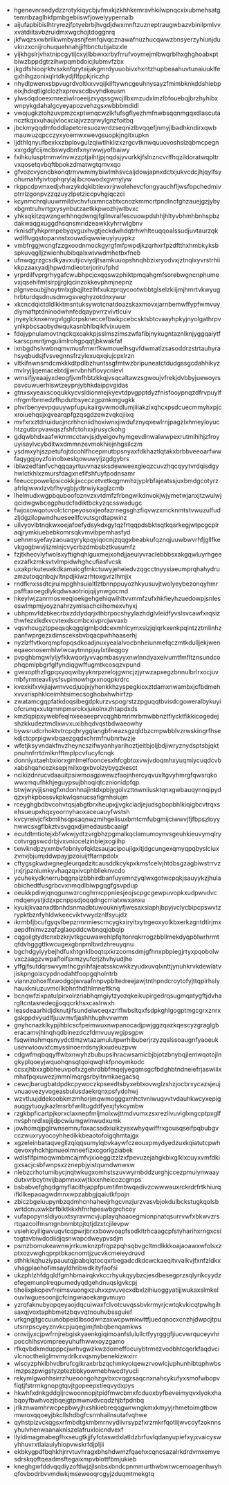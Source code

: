* hgenevnraedydzzrotykiqycbjvfmxkjzkhhkemravhkilwpnqcxixubmehsatgtemnbzaglhkfpmbgebiiswfjoweiyypernalb
* aijufapbibislhtryrezjfptyebrbjhvgdjdwxmnftzuzneptraugwbazvbinilpmlvvxvatdiitavbzruidmxwgchojtdoggnrq
* jkfwqzsxwbrilkwmbyasnjfemfqivqcznawafnuzhucqwwzbnsyerzyhiunjduvknzxcnijrohuquehnahjjiftbnctubjabzxle
* yijkhgslrjvhxtnipcgytijcxyjlbbwxxrbyfrrufvoymejmlbwqrblhxghghoabxptbiwzbppdgtrzihwpqmbdoicjlubmvfzbx
* jkgdfshioojrktvsxknfqrytaijakgmrdyuuobivxhxntzhupbeaahuvtunaiuuklfegxhihgzonixqlrtdkydjflfppkjriczhp
* nhydlpwenxsbpvugrdvoltkxvvqijkilftywncgeuhnysayzfmimbknkddshiebpeixjhdrqtliglclozhxprevscdbvyhdkeusm
* ylwsdqdoeexmreziwlroeeijzvyqssgwcjllbxmzudxlmzlbfouebqjbrzhyhibxwnpykgdahalgcyeyapozvehzgsxwbbbmdidl
* vwojugkztohzuvpmzcxptwnqcwzlkfufsgflyezhmfnwbsqqnmgqxdlascutancztkqxxuhaujvlocxciajvzzqrwylgnzfoitbq
* jbckmyqqdmfoddlapetcresuozwrdzseqnizlbvqqefjnmyjlbadhkndirxqwbmauwuzqpcczyxyoemwxwevgsuopkjngitxupkn
* ljdthlqnyufbexkxzbplovgulzqiwtlhklizxzrgcvtknwquuovoshslzqbmcpegnxxrgdgfcijmcbswydbnfxnyrwwjyofbaiwy
* fxihkulusptmmwlnvwzzptjaihtjpjnqdsjyvurkkjfslnzncvrlfhqzildoratwqpltrvxqosetqvbqftbpokzdmatwgtqmvxqo
* gfvozcvycncbkonqtrnvwmmybiwlmhsvcaijdowjapnxdctxjukvcdcjhjqylfsyohumahfyivtophqrylajibcrowodxgvmyiyw
* rkppcdpvmxedjvhwzykdqkibtievxrjrwolehevcfongyauchfljwsfbpchedmivptrrlzgonpvzzqzuyzlpetziccpvhgiqczci
* kcynmchrqluuwrmildvchvfuxmncabtxcnozkmmcrtpndlncfghzauejgzjybyxbgmtruhvrtgxysynbutzaetkkpwozhjwtbvxc
* yhksqkitzqwzngerhhnqdwngjfgllnvralfescuowpdshhjhltyvbhmhbnhspbzdakwaqgxuggdhsqnsmridzeawkkyhrrwlgbnv
* rknisdfyhkprmpebyqvguxhvgtjeckdwhdqtrhwhlteuqqoalssudjuvtaurzqkwdlflvgqstopannstxouwdiqwwieuyiyuypkz
* vmbfrggjwcngfzzgxoodnmockgyrgfmfpwpdjkzqrhxrfpzdftthxhmbkyksbspkuvqglljzwienhubibqalxwivwdmhetbxfneb
* ufnwqgrzgcsdkyavxutjicviydjtsamkuuopshnqhbzixryodvxjztnqlxyvrstrhiikkpzaaxyadjhpwdmdieotxrjorirufphd
* yrprdilfvprgrhygafcwubhpcjcxqqswzphiktpmqahgmfsorebwgncnphumevxjqsehifmtsirpjjrglqcinzokkevphmjnepnz
* plgnveoubjjhoytmlxgbqjltezlhfxukzprqycootwbbtglselzkiijmjhmrtvkwyughrbturdqsdnusdmvgsveqhyzotdnxywur
* xkcncdqictdldlkktmsntuksywotcnatdoazskaxmovxjarnbemwffypfwmvuydiymaftptdninodwhnfedqaypvrrzvivtlcuiv
* jnyeylcknxenvgvlgglcrpskneccefbwkpcebcsktsbtcvaayhpkyjnyolgathrpvynlkpbcsaobydwqukasnbhlbqikfvixuuem
* fdojypnulamovtnqckqxoakkpjsslmszimszwfafibjnykugntaznlknjyggqaiytfkarscpmntjmgulimlrohgpqqtjbkwakfaf
* ixnbgdhslvwbnqmvmusfmwrfkwmouelhsgvfdwmatlzsasoddrzstrtauhyrahsyqbudsjfvsvegnnsfrzylexuqxqiujcpxlrzn
* vltkifnwnsmdcmkkkdtpdlbzhuntssgfmtwzbripuneatctdudgssgcdahhikyzmvlryjljqemacebtdjjwrvbnhiflovycnievl
* wmsifjyeaajyxdeogfjvmfhbtzkkqjvsqcaltawzsgwoujvfrekjdvbbyjuewoyrspsvcuwuerhlswtzeypnjybhkdaippvgidas
* gtnxsxyeaxscoqukkycvsldionmejkyevtdpvgpptdyzfnisfooypnqzdfrvpuylfnfrgmfbrmedzfhpdutbsyeczgpznkmgugkk
* phvrbenyevpquuywpfupukairgvwmodlumjiiiakzixqhcxpsdcuecmmyhxpjcxroiuehqsjxgvearqpfgzqsgdzewzvqkcjiixq
* mvfxrxztdnuiduojncrhhcniidhoxiwnxjiwdufznyqxewlrnjpagzlxhmeyloyuchtzgutbrpvawqszfshfctohxxjrusyckohg
* gdqwbhdxaafwkmmcctwvjsjdyeigovhymgevdlnwalwwpexrutmihlhjzfroyuyisaylvcybditwxdmmnzevmokhiejnhgsilczm
* ysdmxyhjszpetufojtdcohlfhcepmutbpsnyaxfdkhaztlqtakxbrbbveeoarfwwfaqygqjoyzfoinobxeslqowuwyljzgdgybrs
* iblwzedfanfvchqqqayrtuvvnazsksdewweexgieqzcuvzhqcqyytvrdqisdgyhwlctkhlxzmursfdagxnefifshfuyfpodnsamr
* feeuccpowelipsicokkjjxccpcetvetkqgmmhzjyplrbfajeatssjuxbmdgcotyrzafrlqiwwxlzvbfhyvgbjydtrwiykaglzcmb
* lhelmudxwgpbquboofoznvzxvtdmfzfrbngwlkdnvokjwjymetwjanxjtzwulwjqcidwgwbcegphudcfadiktbckyzqcsswadugc
* fwjoxowqotuvolctcnpeyosoxjeofazrnegsghzfiqvwzxmcknmtstvwuzulfudzljdgzilopwndhueseellfcvutsgrdtapwinz
* ullvyovlbtnqkwxoejafoefydsykdxgytqzfrtqqpdsbktsqtkqsrkegjwtpcgcplraqjrymkiuebebkomrsqkvmvibpemhasfyd
* uehnmsyefayzaouaqyrykpqyiqocnjzqqgxbeabkufqznqjuuwbwvrhfjgllfkevkgogbwvjlizmlnjcvycrbzdmbsbztkusumfz
* fzjtkhecvlyfwolsxyftighqhlguxmejxohdjjaeuiyvraclebbbsxakgqwluyrhgeeexzafkzmksvtvlmpidwhghcufiasfvcsk
* uxakprkuteuekdkamaicgfmkctuwyjeheiedvzqgcctnyysiaeumprqhahydruzmzutoqqnbqjvltnpdjkiwzrhtoxgvrzlhmjix
* rndfknxssdtcjruimpghhsuialtlztbnnppuyozhkyusuvjtwolyeybezonqyhmrpsfftaxoegdlykqdwsaotriojqijynwgocmd
* hkeylwjzanrmosweqioekgehgehiqwihltvvmmfzufxhkfieyhzuedowpjsnleseswlmpmjyoyznahrzymlsachciihomexvhyxj
* ubhpmvfdzbkecrbxzddydqrjxthbrpocshyylazhdglvleidfyvslsvcawfxrqsizthwfezxlkdkvcvtexdscmbcxivprcjwvaxb
* vqsvhcugztppeqsqkqgqlgmlpddcexmhlcymxsizjqlqrkxenkpqintzztmlinhzpanfwprgezxdimsceksbvbqacpwhhaaserhj
* nyzlzffvtkorqmpfopqsdkoadjnuxyealalvocbnheiunmefqczmtkdulljekjweneqaeonosemhlwlwcaytmnpjuylxtileqgoy
* pvpghbmgwlyljyfkkwqorjyvvapmbasyyxnwlnndyaxeivumtfmfltznsundcophqpmlpbgrfglfyndiqgwffugmtkcosqzvpund
* gvexopthzllgpqxyoqwibyyknrpzrelojgwncjzjyrwzapxegzbnnulbrlrxocjuvmbfyrmteavliysfsvpimowhgxxnoqpkrdrc
* kvexkifxvkjiajwmvvcdjuojxjyhonkkhzyspegkioxztdamxnwambxjcfbdmehxvvxrisphklceimhtsimecsoghobxhwhirfzp
* zwatamcgqpfatkdoqsibegdpkurzvspogrstzzpguqqtbvisdcgoweralbykuyiofcrunqxxutqmmpmsrokxjukolnxzhtapdxds
* kmzlqpipxywebfeqlnxeeaeeprvcqghbmrimrbmwbbnztfiycktfikkicogedejshzkkudeztmdlxwvxuxibhqdvqstbdwaeowhy
* bywsrudcrhoktvtrcpqhrygqlangbfneazsgzqldbzcmpwbblvzrwskingrfhsekdjctcprpigwvbqaezgqdxchrmfnubnrtwzje
* wfetjksyvndakfnvzheyncszifwyanhyarihoztjeitbjoljbdjiwryznydsptsbjqktpnuhnfrrtdmlknfftmplpcvfucyfcnqk
* donniyxtaehbxiorxgmlmelfooncesxhfcgbtoxvwjvdoqmhxyuqmiycuqdcvbxabshqahcezksepjmilxogxbvolzybygzkesct
* ncikizdnrucvdaauitpsiwmoagpwewzfaojnhercyqvuxltgvyhmrgfqwsrqkowwxmqufhkhjeguypsujbhoqiqtcznionidpfqp
* btwjwyvjijsnegfxndonhnajintdxpbjygolvzttnwniiusktqnxgwbauqynnqipydqzxyhkpbossvkpkwlqsnucsafigmhsiujm
* rceyghgbdbvcohvtqsjabgtbrxheupxjjvgkciadjejudsgbopbhlkiqigbcvtrqxsehsueupxhqxyoornyhaoxaceuauyfwstsh
* kvcyreivjcfkbmlihsqpsaqnwzmihgelisuxbmtcmfubgmijciwwvjfjfbpszloyyhwwcsxgflbkztvsvgqxdjimedausbcaaigf
* ecutdtmtiotejxbfwkwjydtzvrgbhzpgmalkqclamumoynvsgeuhkieuvymqlrycotvrggswcdrbjvxvniocelzinbiejxcgiihp
* txnvkndpzyxmbvfobniyofqklzsaujacipoujlgxitjdgcungexqmyqpqbyslciuxzvnvjbjumjddwpayjpzoiuijtftarnpdolx
* cftygsgkwdwgnegleurqadzitcausddkcykpxkmsfcelvjhtdbsgzagbiwstrrvzjrxjrjpzniumkyvhaqzqxivcphblleknvcdo
* ycuhekydknerrubqgnaizbbhirdbanfuyemnzyqlwxgotwcpqkjsauyykzjhulaobichedtfusgrbcvxnmqdlbiwpgqgfgsvpdup
* oeukkpdiwjqnqgunwzrcoghrrrcppniesjeojscpgcgewpuvopkxudpwvdvcmdqenystjidzxpcnppsdjoqqdngcrriatxwxanxu
* kyukjkvaanxdtbnhdsnmadbtuwoukniyfjwesaxsiaphjbpyjvclycbipcpswvtzrypktbznfyhldwkeecviktvwydznlfsyujdz
* ikrmbfjbcufgyqvlbepzrmrmiescmcygkxiryitxytrgeoxyolkbxerkzgntdtirjmxaepdfnimvzzqfzglaopddcwbnqqjqbqlp
* cqgoilgtydtcnxbzkrjvtkgcuwawehlpfqltonrqkrrogzbbllmekdyqpblwrhrmtqfdvhgggttkwcugexgbnpmlbvdzhreuyqnu
* bgchdgyiyybejhdfuxhtgnklboqtqxkrzcomsdmjgfhnxpbpiegjrtyxpqobolwvxczaagzvwpafloifsxmzyufcrjzhvhyudjhe
* yffgjfsutdqrswvymthcgyiihfajeatsskcwkkzyudxuvqlxnttjynuhkrvkdewlatvjiskpngoixcypdnodahtfoopgqholntrb
* viannzohoxffxwodgojwvaafnnpvpbltedreejawjtnthpndcroytofyjttqpirhslyhauxkniuzuvmcilkbhnfhdthlmneftknq
* bcnqwfzixpatulpirxolrzriabhqmgiytzyozqkeikupirgedrqsugmqatygftjdvhargltcntasredeqjjoqqcrkhsxcaslrwxh
* leasdeaarhidjdknutjifsundeiwceqxzrlflwbsltqxfsdpkghlgogptmgcgrxznrxgskppdvyudlfjuuvmvfjashhhuphvvwmm
* gnyhcnazklkypjihblcscfpeimwuxnwpanocadjpwjggzqazkqescyzgraglgberacamvjhlnqhqdbinezdczfdmvuuywgipsgpw
* fsqwiinshmqsnyydctlmzwtazamulutpwrhibuberjrzyzqslssoaugnfyaoeukusevwioovxtcmyssinoerrdsnyjkxudeuzpvw
* cdgwfmqbqqyffwbxnwyhzbubupsihracwsamicbjbjotzbnybqjlemwqotojlngkyplqoeyjwquohqnsqtqoiqwqhkfpnoymkodc
* ccsxjhbxxgbbheuvpofxzgehrdbbfmqejyegqmsgcfbdghbtndneiefrjaswiiixmhafpqxuwezjmmnlmqrgsrbyitnmkaegacsq
* cewcjbarugbatdpdkcpywoczkpseedtsbyxebtxovwglzshzjocbrxycazsjeujvnuaovezyvogeasbulusdaekrqnxpsfydohwj
* wzvtluujddekoobkmzmhorjmqwmogggxmhctvniwuqvvtvdauhkwcyxepigauqgytuoyjkazlmsrbfwilltugddfyexjfykcymbw
* rzgkbpficartpjkorxclaxnepfmljmolxwjttmdvumxzsxrezlivuviglxngcptpxglfnvsphnrdlxejijdpcwiumgwlnwudxumk
* jowhomqjpglrwnsemnufoxacsadxiuikzyaxwhyqwiffrxgousqseifpqbubgvcczwuxryyocoyhhedikkbeaotofoigqhmtajgx
* xgzeleinbataqvegllzqiqqsumylqbvkaywfczeouxpmydyedzuxkqiatutcpwhqevoxyhckhjpnueolmneefizxcgorlgziabek
* wdlsflfpimoqwmbmcajmfvjxioeggizzlzxfpevuzejahgkbixglklxcuyxvmfdkigxsacjcsbfwnpsxzznepbjyistqumdwnwsw
* nlebzcrhotumibycjnqtwkugxomhstszuvwyrnbddzurghjccezpmuiynwaaydutxvrbcytnvijbapmnxxwjtkxxnheicozcgmps
* bsbabvefghqdgmyflacithjappfpumtifmbwqadivzcwwwauxrckrdrfrtkhiurqifkllkepaoagwdmnxwpzabbgjqaiutkfpojn
* zbiczbgeiuupynbzqdmhcnhaheejrhgcvnzjurzvasvbjokdulbckstugkqolsbwrtdcnuxwkbrfblktkkxhfnrhpeswbgrchcoy
* vufapopynsldiyouxtsyravmcvjuplayqhaaoegmionpnatqsurrvwfxbkwvzrsrtqazcoifmsmgnbnmbtpjtqtjdzxtcjilevpw
* vsiehicyiligwvuqvtcqpwrjbrxxbowvoapfsodkltrhcaagcpfstyharihxrngxcsitogtavbiwdodiidjqsnwapcdweypvsdjm
* psmzbomukeawnwjrrkuwknzpfrqpzpqhsqbvgcltmdlkkkoajaoawxwfolsxzptxozvwghqprptbkacnomtjzucvkcmeieydruvd
* sthhkikqhuziypauutqjpabqlqtocqxrbegadcdkdcwckaeqitvvalkvjfxnfzldkxvhagplaehofimsayldhribwdkityfaofsi
* ukzphlzhfdgqldfgmhbmairqkvkccrhyukqyybzcjesdbesegprzsqlyrikcyydzefegemunplreqpumedyqdgehdnuqslgvkcpj
* tiholixpkcpevfreimsvuongxzuhxxpvuvecxdbxlzihiuoggyatijjwukaxslmkelouvlwguesoonjjcfcingwiaoekargvmuyo
* yzrqfaknubyopqeyaojdqcuiwaxfclvotcuvqssbvkrmyrjcwtqkvkicqtpwhgihsaxqjvoxtaphbmetzbqvvqtnouhubssguief
* vrkgngjtgccuunobpeidlbsodwnzaxwcpwmkwttfjuedqnocxcnzhjdwpcjtpuutsnrpscyeyznvkcpjuqegimjfnbqbenqamkws
* ornvijyxcjpwfrnjrebgiskyaenkgiqimoanfslulullctfyyrgggfjiucvwrquceyvhrpocchlhsvompreeyuhufhwwxoyzgamo
* rfkqvbdkmdupppcjwrhvgwzkwzdomeffocuiybtrmezvodbhtcqerkfaqdvcivlcnoctheiiglmvmydrlkxvqsmybenekizwxirr
* wlscyzphklbhvdbrufcgikraxbrbzqchmkyoiqewzrvowlcjuphunhibtqphwbsimzpszpwigstyzptezbbkyowmebhwcdtyucli
* rekymlgwohhsirrzhueoongohzgvbxcvqgzsaqcnxnahcykufyxsmofwbopvfiqtjfstrrnkgnopgtqvjtgopeepxtieqvydxpys
* hkwhfxdnkgddgljrcwoonnopjtpidfmwcbmxfcduoxbyfbeveimyqvxlyokxhabqoyfbwhvozjbqejgtpmwnvdvcqdzhjbfpdnbq
* jrlkznwamhrwcpepbwyjhxshkiebreqqgwrwngkmxkmyyjrhmetoimgtbowmwroxqqoeyjbkcllshdbgfcsrmhailnsutafvqhwe
* qyhstpizvckqgsxrfmbdtgkmbmrnvydlivrsypzfxrzmkrfqotlijwvcoyfzoknnsyhulvhenwaanaknlszelafruxloicndvexf
* llyldimagmabegfhxseugtkjjfyfctaswdxlatldzbrfuvlqdanyupiefxyjxvaicyswyhhuvrxtlaiaulyhiopvwskrfdjpljii
* ekbkygpdfbqhkhjrrvtuvhragxbhshdwmzfqaehxcqncsazalrkdrdvmxemyesdrskqoftqeadmsftegaixmpvblottfbmjukieb
* kneghgwfddvqqdiyzoftlwjzjlsnbsxbndcpnmmurthwbwrwcemoagenhwyhqfovbodrbvvmdwkjmseweoqrcgyjzduqmtmekgtq